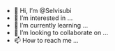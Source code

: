 - 👋 Hi, I’m @Selvisubi
- 👀 I’m interested in ...
- 🌱 I’m currently learning ...
- 💞️ I’m looking to collaborate on ...
- 📫 How to reach me ...

<!---
Selvisubi/Selvisubi is a ✨ special ✨ repository because its `README.md` (this file) appears on your GitHub profile.
You can click the Preview link to take a look at your changes.
--->
